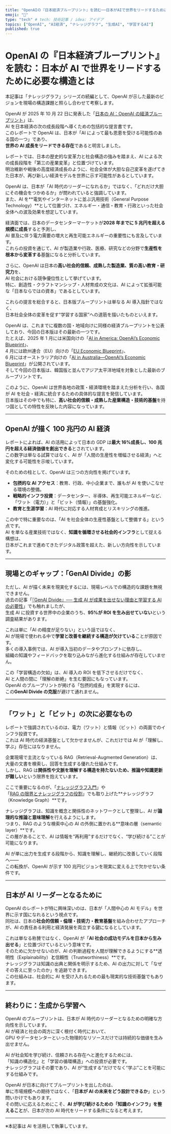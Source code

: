 ```yaml
---
title: "OpenAIの『日本経済ブループリント』を読む──日本がAIで世界をリードするために必要な構造とは"
emoji: "🧭"
type: "tech" # tech: 技術記事 / idea: アイデア
topics: ["OpenAI", "AI経済", "ナレッジグラフ", "生成AI", "学習するAI"]
published: true
---
```


# OpenAI の『日本経済ブループリント』を読む：日本が AI で世界をリードするために必要な構造とは

本記事は「ナレッジグラフ」シリーズの続編として、OpenAI が示した最新のビジョンを現場の構造課題と照らし合わせて考察します。

OpenAI が 2025 年 10 月 22 日に発表した「[日本の AI：OpenAI の経済ブループリント](https://openai.com/ja-JP/index/japan-economic-blueprint/)」は、  
AI を日本経済の次の成長段階へ導くための包括的な提言書です。  
このレポートで OpenAI は、日本が「AI によって最も恩恵を受ける可能性のある国の一つ」であり、  
**世界の AI 成長をリードできる存在**であると明言しました。

レポートでは、日本の歴史的な変革力と社会構造の強みを踏まえ、AI による次の成長段階を「第三の産業変革」と位置づけています。  
明治維新や戦後の高度経済成長のように、社会全体が大胆な自己変革を遂げてきた日本が、再び新しい経済モデルを世界に示す可能性があるとしています。

OpenAI は、日本が「AI 時代のリーダーになれるか」ではなく、「どれだけ大胆にその機会をつかめるか」が問われていると強調しています。  
また、AI を**電気やインターネットに並ぶ汎用技術（General Purpose Technology）**として位置づけ、エネルギー・通信・教育・行政といった社会全体への波及効果を想定しています。

経済面では、日本のデータセンターマーケットが**2028 年までに 5 兆円を超える規模に成長**すると予測し、  
AI 普及に伴う電力需要の増大と再生可能エネルギーの重要性にも言及しています。  
これらの投資を通じて、AI が製造業や行政、医療、研究などの分野で**生産性を根本から変革する**基盤になると分析しています。

さらに、OpenAI は日本の**高い社会的信頼、成熟した製造業、質の高い教育・研究力**を、  
AI 社会における競争優位性として挙げています。  
特に、創造性・クラフトマンシップ・人材育成の文化は、AI によって拡張可能な「日本ならではの資本」であるとしています。

これらの提言を総合すると、日本版ブループリントは単なる AI 導入指針ではなく、  
日本社会全体の変革を促す“学習する国家”への道筋を描いたものといえます。

OpenAI は、これまでに複数の国・地域向けに同様の経済ブループリントを公表しており、今回の日本版はその最新の一つです。  
たとえば、2025 年 1 月には米国向けの「[AI in America: OpenAI’s Economic Blueprint](https://cdn.openai.com/global-affairs/ai-in-america-oai-economic-blueprint-20250113.pdf)」、  
4 月には欧州連合（EU）向けの「[EU Economic Blueprint](https://www.actuia.com/en/news/eu-economic-blueprint-openais-recommendations-for-enabling-the-eu-to-harness-the-potential-of-ai/)」、  
6 月にはオーストラリア向けの「[AI in Australia—OpenAI’s Economic Blueprint](https://openai.com/global-affairs/openais-australia-economic-blueprint/)」が公開されています。  
そして今回の日本版は、韓国版と並んでアジア太平洋地域を対象とした最新のブループリントです。

このように、OpenAI は世界各地の政策・経済環境を踏まえた分析を行い、各国が AI を社会・経済に統合するための具体的な提言を発信しています。  
日本版はその中でも特に、**高い社会的信頼・成熟した産業構造・技術的基盤**を持つ国としての特性を反映した内容になっています。

---

## OpenAI が描く 100 兆円の AI 経済

レポートによれば、AI の活用によって日本の GDP は**最大 16%成長し、100 兆円を超える経済価値を創出できる**とされています。  
この数字は単なる試算ではなく、AI が「人間の生産性を増幅させる経済」へと変化する可能性を示唆しています。

そのための柱として、OpenAI は三つの方向性を掲げています。

- **包摂的な AI アクセス**：教育、行政、中小企業まで、誰もが AI を使いこなせる環境の整備。
- **戦略的インフラ投資**：データセンター、半導体、再生可能エネルギーなど、「ワット（電力）」と「ビット（情報）」の基盤強化。
- **教育と生涯学習**：AI 時代に対応する人材育成とリスキリングの推進。

この中で特に重要なのは、「AI を社会全体の生産性基盤として整備する」という点です。  
AI を単なる産業技術ではなく、**知識を循環させる社会的インフラ**として捉える構想は、  
日本がこれまで進めてきたデジタル政策を超えた、新しい方向性を示しています。

---

## 現場とのギャップ：「GenAI Divide」の影

ただし、AI が描く未来を現実化するには、現場レベルでの構造的な課題を無視できません。  
過去の記事「[『GenAI Divide』── 生成 AI が成果を出せない理由と学習する AI の必要性](https://zenn.dev/knowledge_graph/articles/genai-divide-knowledge-graph)」でも触れましたが、  
生成 AI に投資する世界中の企業のうち、**95%が ROI を生み出せていない**という調査結果があります。

これは単に「AI の精度が足りない」という話ではなく、  
AI が現場で使われる中で**学習と改善を継続する構造が欠けている**ことが原因です。  
多くの導入事例では、AI が導入当初のデータやプロンプトに依存し、  
組織の知識やフィードバックを取り込みながら進化する仕組みが存在していません。

この「学習構造の欠如」は、AI 導入の ROI を低下させるだけでなく、  
AI と人間の間に「理解の断絶」を生む要因にもなっています。  
OpenAI のブループリントが掲げる「包摂的成長」を実現するには、  
この**GenAI Divide の克服**が避けて通れません。

---

## 「ワット」と「ビット」の次に必要なもの

レポートで強調されているのは、電力（ワット）と情報（ビット）の両面でのインフラ投資です。  
これは AI 時代の経済基盤として欠かせませんが、これだけでは AI が「理解し、学ぶ」存在にはなりません。

企業現場で主流となっている RAG（Retrieval-Augmented Generation）は、  
大量の文書を検索し、回答を生成する優れた仕組みです。  
しかし、RAG は**関係性や文脈を理解する構造を持たないため、推論や知識更新が難しい**という限界を抱えています。

ここで重要になるのが、「[ナレッジグラフ入門](https://zenn.dev/knowledge_graph/articles/knowledge-graph-intro)」や  
「[RAG の限界とナレッジグラフの役割](https://zenn.dev/knowledge_graph/articles/rag-knowledge-graph)」でも取り上げた**ナレッジグラフ（Knowledge Graph）**です。

ナレッジグラフは、知識を概念と関係性のネットワークとして整理し、AI が**論理的な推論と意味理解**を行えるようにします。  
つまり、RAG のような検索中心の AI の外側に置かれる**意味の層（semantic layer）**です。  
この層があることで、AI は情報を“再利用”するだけでなく、“学び続ける”ことが可能になります。

AI が単に出力を生成する段階から、知識を理解し、継続的に改善していく段階へ――  
この転換が、OpenAI が示す 100 兆円ビジョンを現実に変える上で欠かせない条件です。

---

## 日本が AI リーダーとなるために

OpenAI のレポートが特に興味深いのは、日本が「人間中心の AI モデル」を世界に示す国になれるという視点です。  
同社は、日本の**社会的信頼・倫理・技術力・教育基盤**を組み合わせたアプローチが、AI の責任ある利用と経済発展を両立する鍵になるとしています。

これは単なる称賛ではなく、OpenAI が「**AI 社会の成功モデルを日本から生み出せる**」と位置づけているという意味です。  
そのために欠かせないのが、AI の判断過程を人間が理解できるようにする**透明性（Explainability）**と**信頼性（Trustworthiness）**です。  
ナレッジグラフは知識の出典と関係を明示するため、AI の出力に対して「なぜその答えに至ったのか」を追跡できます。  
この仕組みは、社会的に AI を受け入れるための最も現実的な技術基盤でもあります。

---

## 終わりに：生成から学習へ

OpenAI のブループリントは、日本が AI 時代のリーダーとなるための明確な方向性を示しています。  
AI が経済と社会の両方に深く根付く時代において、  
GPU やデータセンターといった物理的なリソースだけでは持続的な価値を生み出せません。

AI が社会知を学び続け、信頼される存在へと進化するためには、  
「知識の構造化」と「学習の循環構造」への投資が必要です。  
ナレッジグラフはその要であり、AI が“生成する”だけでなく“学ぶ”ことを可能にする仕組みです。

OpenAI が日本に向けてブループリントを出したのは、  
単に市場規模への期待ではなく、「**日本が AI の未来をどう設計できるか**」という問いかけでもあります。  
その問いに応えるためにこそ、**AI が学び続けるための「知識のインフラ」を整えること**が、日本が次の AI 時代をリードする条件になると考えます。

---

※本記事は AI を活用して執筆しています。
